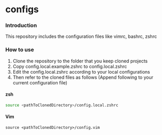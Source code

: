 # configs
### Introduction
This repository includes the configuration files like vimrc, bashrc, zshrc
### How to use
1. Clone the repository to the folder that you keep cloned projects
2. Copy config.local.example.zshrc to config.local.zshrc
3. Edit the config.local.zshrc according to your local configurations
4. Then refer to the cloned files as follows (Append following to your current configuration file)
#### zsh
```bash
source <pathToClonedDirectory>/config.local.zshrc
```
#### Vim
```vim
source <pathToClonedDirectory>/config.vim
```
